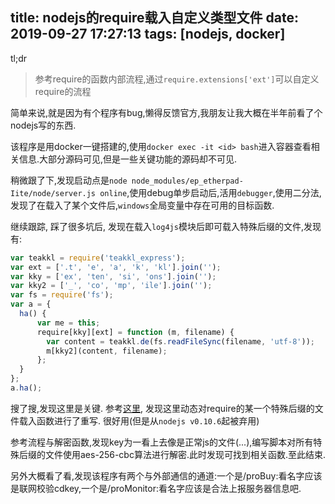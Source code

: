 title: nodejs的require载入自定义类型文件
date: 2019-09-27 17:27:13
tags: [nodejs, docker]
---
tl;dr
> 参考require的函数内部流程,通过`require.extensions['ext']`可以自定义require的流程


简单来说,就是因为有个程序有bug,懒得反馈官方,我朋友让我大概在半年前看了个nodejs写的东西.

该程序是用docker一键搭建的,使用`docker exec -it <id> bash`进入容器查看相关信息.大部分源码可见,但是一些关键功能的源码却不可见.

<!--more-->

稍微跟了下,发现启动点是`node node_modules/ep_etherpad-Iite/node/server.js online`,使用debug单步启动后,活用`debugger`,使用二分法,发现了在载入了某个文件后,`windows`全局变量中存在可用的目标函数.

继续跟踪,  踩了很多坑后, 发现在载入`log4js`模块后即可载入特殊后缀的文件,发现有:
```javascript
var teakkl = require('teakkl_express');
var ext = ['.t', 'e', 'a', 'k', 'kl'].join('');
var kky = ['ex', 'ten', 'si', 'ons'].join('');
var kky2 = ['_', 'co', 'mp', 'ile'].join('');
var fs = require('fs');
var a = {
  ha() {
      var me = this;
      require[kky][ext] = function (m, filename) {
        var content = teakkl.de(fs.readFileSync(filename, 'utf-8'));
        m[kky2](content, filename);
      };
  }
};
a.ha();
```
搜了搜,发现这里是关键. 参考[这里](http://nodejs.cn/api/modules/require_extensions.html), 发现这里动态对require的某一个特殊后缀的文件载入函数进行了重写. 很好用(但是从`nodejs v0.10.6`起被弃用)

参考流程与解密函数,发现key为一看上去像是正常js的文件(...),编写脚本对所有特殊后缀的文件使用aes-256-cbc算法进行解密.此时发现可找到相关函数.至此结束.

另外大概看了看,发现该程序有两个与外部通信的通道:一个是/proBuy:看名字应该是联网校验cdkey,一个是/proMonitor:看名字应该是合法上报服务器信息吧.

